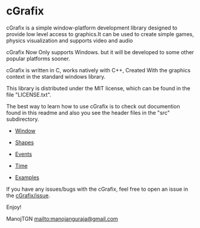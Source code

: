 # cGrafix

cGrafix is a simple window-platform development library designed
to provide low level access to graphics.It can be used to create
simple games, physics visualization and supports video and audio  

cGrafix Now Only supports Windows. but it will be developed to
some other popular platforms sooner.

cGrafix is written in C, works natively with C++, Created With
the graphics context in the standard windows library.

This library is distributed under the MIT license, which can be found
in the file "LICENSE.txt".

The best way to learn how to use cGrafix is to check out documention
found in this readme and also you see the header files in the "src" 
subdirectory.

- [Window](README-Window.md)
- [Shapes](README-Shapes.md)
- [Events](README-Events.md)
- [Time](README-Time.md)

- [Examples](https://github.com/ManojTGN/cgrafix/tree/main/examples)

If you have any issues/bugs with the cGrafix, feel free to open an 
issue in the [cGrafix/issue](https://github.com/ManojTGN/cgrafix/issues).

Enjoy!

ManojTGN <mailto:manojanguraja@gmail.com>